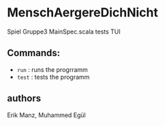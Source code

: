 # MenschAergereDichNicht
Spiel Gruppe3
MainSpec.scala tests TUI

## Commands:
* `run` : runs the progrramm
* `test` : tests the programm

## authors
Erik Manz,
Muhammed Egül
